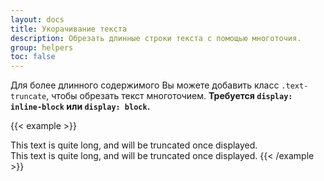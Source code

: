 ```yaml
---
layout: docs
title: Укорачивание текста
description: Обрезать длинные строки текста с помощью многоточия.
group: helpers
toc: false
---
```


Для более длинного содержимого Вы можете добавить класс `.text-truncate`, чтобы обрезать текст многоточием. **Требуется `display: inline-block` или `display: block`.**

{{< example >}}
<!-- Блочный уровень -->
<div class="row">
  <div class="col-2 text-truncate">
    This text is quite long, and will be truncated once displayed.
  </div>
</div>

<!-- Строчный уровень -->
<span class="d-inline-block text-truncate" style="max-width: 150px;">
  This text is quite long, and will be truncated once displayed.
</span>
{{< /example >}}
